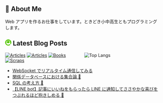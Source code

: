 ## 🐞 About Me

Web アプリを作るお仕事をしています。ときどき小中高生ともプログラミングします。

## <img src="./icon/qiita.png" width="20px"> Latest Blog Posts

<p><img align="right" width="49%" src="https://github-readme-stats.vercel.app/api/top-langs/?username=kamata-bug-factory&layout=compact&show_icon=true" alt="Top Langs" /></p>

[![Articles](https://badgen.org/img/qiita/kamata-bug-factory/articles?style=flat-square)](https://qiita.com/kamata-bug-factory)
[![Articles](https://badgen.org/img/zenn/kazuki_debugger/articles?style=flat-square)](https://zenn.dev/kazuki_debugger)
[![Books](https://badgen.org/img/zenn/kazuki_debugger/books?style=flat-square)](https://zenn.dev/kazuki_debugger?tab=books)
[![Scraps](https://badgen.org/img/zenn/kazuki_debugger/scraps?style=flat-square)](https://zenn.dev/kazuki_debugger?tab=scraps)

<!-- BLOG-POST-LIST:START -->
- [WebSocket でリアルタイム通信してみる](https://qiita.com/kamata-bug-factory/items/600b7fa1d48ffa90f297)
- [関係データベースにおける集合論 🍇](https://qiita.com/kamata-bug-factory/items/6f030fcedb8be0bd6460)
- [SQL の考え方 🤔](https://qiita.com/kamata-bug-factory/items/f4f6d210715684a9432f)
- [【LINE bot】記事にいいねをもらったら LINE に通知してささやかな喜びをつぶれるほど抱きしめる 🍒](https://qiita.com/kamata-bug-factory/items/d89772f3706b71b43825)
<!-- BLOG-POST-LIST:END -->

<!--
**kamata-bug-factory/kamata-bug-factory** is a ✨ _special_ ✨ repository because its `README.md` (this file) appears on your GitHub profile.

Here are some ideas to get you started:

- 🔭 I’m currently working on ...
- 🌱 I’m currently learning ...
- 👯 I’m looking to collaborate on ...
- 🤔 I’m looking for help with ...
- 💬 Ask me about ...
- 📫 How to reach me: ...
- 😄 Pronouns: ...
- ⚡ Fun fact: ...
-->
